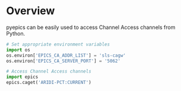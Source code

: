 # Overview
pyepics can be easily used to access Channel Access channels from Python.

```python
# Set appropriate environment variables
import os
os.environ['EPICS_CA_ADDR_LIST'] = 'sls-cagw'
os.environ['EPICS_CA_SERVER_PORT'] = '5062'

# Access Channel Access channels
import epics
epics.caget('ARIDI-PCT:CURRENT')
```
